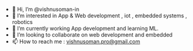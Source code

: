 - 👋 Hi, I’m @vishnusoman-in
- 👀 I’m interested in App & Web development , iot , embedded systems , robotics
- 🌱 I’m currently working App development and learning ML.
- 💞️ I’m looking to collaborate on web development and embedded
- 📫 How to reach me : vishnusoman.pro@gmail.com

<!---
vishnusoman-in/vishnusoman-in is a ✨ special ✨ repository because its `README.md` (this file) appears on your GitHub profile.
You can click the Preview link to take a look at your changes.
--->
